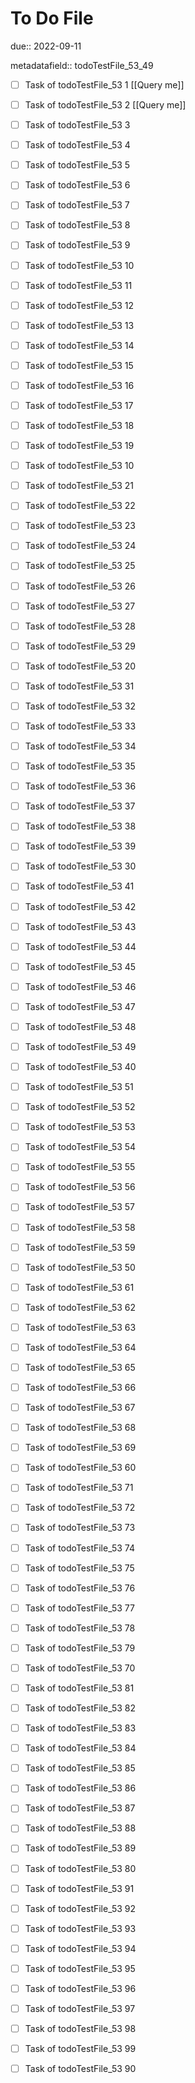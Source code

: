 # To Do File

due:: 2022-09-11

metadatafield:: todoTestFile_53_49

- [ ] Task of todoTestFile_53 1 [[Query me]]
- [ ] Task of todoTestFile_53 2 [[Query me]]
- [ ] Task of todoTestFile_53 3
- [ ] Task of todoTestFile_53 4
- [ ] Task of todoTestFile_53 5
- [ ] Task of todoTestFile_53 6
- [ ] Task of todoTestFile_53 7
- [ ] Task of todoTestFile_53 8
- [ ] Task of todoTestFile_53 9
- [ ] Task of todoTestFile_53 10

- [ ] Task of todoTestFile_53 11 
- [ ] Task of todoTestFile_53 12 
- [ ] Task of todoTestFile_53 13
- [ ] Task of todoTestFile_53 14
- [ ] Task of todoTestFile_53 15
- [ ] Task of todoTestFile_53 16
- [ ] Task of todoTestFile_53 17
- [ ] Task of todoTestFile_53 18
- [ ] Task of todoTestFile_53 19
- [ ] Task of todoTestFile_53 10

- [ ] Task of todoTestFile_53 21 
- [ ] Task of todoTestFile_53 22 
- [ ] Task of todoTestFile_53 23
- [ ] Task of todoTestFile_53 24
- [ ] Task of todoTestFile_53 25
- [ ] Task of todoTestFile_53 26
- [ ] Task of todoTestFile_53 27
- [ ] Task of todoTestFile_53 28
- [ ] Task of todoTestFile_53 29
- [ ] Task of todoTestFile_53 20

- [ ] Task of todoTestFile_53 31 
- [ ] Task of todoTestFile_53 32 
- [ ] Task of todoTestFile_53 33
- [ ] Task of todoTestFile_53 34
- [ ] Task of todoTestFile_53 35
- [ ] Task of todoTestFile_53 36
- [ ] Task of todoTestFile_53 37
- [ ] Task of todoTestFile_53 38
- [ ] Task of todoTestFile_53 39
- [ ] Task of todoTestFile_53 30

- [ ] Task of todoTestFile_53 41 
- [ ] Task of todoTestFile_53 42 
- [ ] Task of todoTestFile_53 43
- [ ] Task of todoTestFile_53 44
- [ ] Task of todoTestFile_53 45
- [ ] Task of todoTestFile_53 46
- [ ] Task of todoTestFile_53 47
- [ ] Task of todoTestFile_53 48
- [ ] Task of todoTestFile_53 49
- [ ] Task of todoTestFile_53 40

- [ ] Task of todoTestFile_53 51 
- [ ] Task of todoTestFile_53 52 
- [ ] Task of todoTestFile_53 53
- [ ] Task of todoTestFile_53 54
- [ ] Task of todoTestFile_53 55
- [ ] Task of todoTestFile_53 56
- [ ] Task of todoTestFile_53 57
- [ ] Task of todoTestFile_53 58
- [ ] Task of todoTestFile_53 59
- [ ] Task of todoTestFile_53 50

- [ ] Task of todoTestFile_53 61 
- [ ] Task of todoTestFile_53 62 
- [ ] Task of todoTestFile_53 63
- [ ] Task of todoTestFile_53 64
- [ ] Task of todoTestFile_53 65
- [ ] Task of todoTestFile_53 66
- [ ] Task of todoTestFile_53 67
- [ ] Task of todoTestFile_53 68
- [ ] Task of todoTestFile_53 69
- [ ] Task of todoTestFile_53 60

- [ ] Task of todoTestFile_53 71 
- [ ] Task of todoTestFile_53 72 
- [ ] Task of todoTestFile_53 73
- [ ] Task of todoTestFile_53 74
- [ ] Task of todoTestFile_53 75
- [ ] Task of todoTestFile_53 76
- [ ] Task of todoTestFile_53 77
- [ ] Task of todoTestFile_53 78
- [ ] Task of todoTestFile_53 79
- [ ] Task of todoTestFile_53 70


- [ ] Task of todoTestFile_53 81 
- [ ] Task of todoTestFile_53 82 
- [ ] Task of todoTestFile_53 83
- [ ] Task of todoTestFile_53 84
- [ ] Task of todoTestFile_53 85
- [ ] Task of todoTestFile_53 86
- [ ] Task of todoTestFile_53 87
- [ ] Task of todoTestFile_53 88
- [ ] Task of todoTestFile_53 89
- [ ] Task of todoTestFile_53 80


- [ ] Task of todoTestFile_53 91 
- [ ] Task of todoTestFile_53 92 
- [ ] Task of todoTestFile_53 93
- [ ] Task of todoTestFile_53 94
- [ ] Task of todoTestFile_53 95
- [ ] Task of todoTestFile_53 96
- [ ] Task of todoTestFile_53 97
- [ ] Task of todoTestFile_53 98
- [ ] Task of todoTestFile_53 99
- [ ] Task of todoTestFile_53 90
